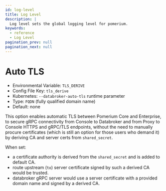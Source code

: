 ```yaml
---
id: log-level
title: Log Level
description: |
  Log level sets the global logging level for pomerium.
keywords:
  - reference
  - Log Level
pagination_prev: null
pagination_next: null
---
```


# Auto TLS

- Environmental Variable: `TLS_DERIVE`
- Config File Key: `tls_derive`
- Kubernetes: `--databroker-auto-tls` runtime parameter
- Type: `FQDN` (fully qualified domain name)
- Default: none

This option enables automatic TLS between Pomerium Core and Enterprise, to secure gRPC connectivity from Console to Databroker and from Proxy to Console HTTPS and gRPC/TLS endpoints, without the need to manually procure certificates (which is still an option for those users who demand it) by deriving CA and server certs from `shared_secret`.

When set:

- a certificate authority is derived from the `shared_secret` and is added to default CA.
- route upstream (`to`) server certificate signed by such a derived CA would be trusted.
- databroker gRPC server would use a server certificate with a provided domain name and signed by a derived CA.
